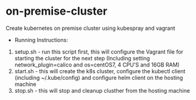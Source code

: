 # on-premise-cluster
Create kubernetes on premise cluster using kubespray and vagrant

* Running Instructions:
1. setup.sh - run this script first, this will configure the Vagrant file for starting the cluster for the next step
  (Including setting network_plugin=calico and os=centOS7, 4 CPU'S and 16GB RAM)
2. start.sh -  this will create the k8s cluster, configure the kubectl client (including ~/.kube/config) and configure helm client on the hosting machine
3. stop.sh - this will stop and cleanup clusther from the hosting machine

